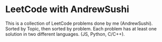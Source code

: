 # LeetCode with AndrewSushi

This is a collection of LeetCode problems done by me (AndrewSushi). Sorted by Topic, then sorted by problem. Each problem has at least one solution in two different languages. (JS, Python, C/C++). 

